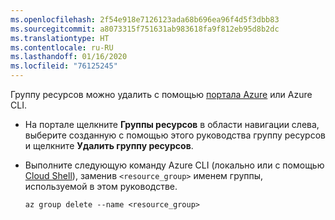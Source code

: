 ```yaml
---
ms.openlocfilehash: 2f54e918e7126123ada68b696ea96f4d5f3dbb83
ms.sourcegitcommit: a8073315f751631ab983618fa9f812eb95d8b2dc
ms.translationtype: HT
ms.contentlocale: ru-RU
ms.lasthandoff: 01/16/2020
ms.locfileid: "76125245"
---
```

Группу ресурсов можно удалить с помощью [портала Azure](https://portal.azure.com) или Azure CLI.

- На портале щелкните **Группы ресурсов** в области навигации слева, выберите созданную с помощью этого руководства группу ресурсов и щелкните **Удалить группу ресурсов**.

- Выполните следующую команду Azure CLI (локально или с помощью [Cloud Shell](/cloud-shell/overview)), заменив `<resource_group>` именем группы, используемой в этом руководстве.

    ```azurecli
    az group delete --name <resource_group>
    ```
